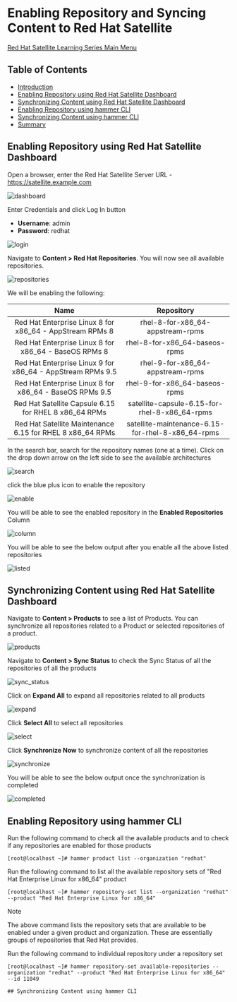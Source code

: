 # Enabling Repository and Syncing Content to Red Hat Satellite

[Red Hat Satellite Learning Series Main Menu](https://github.com/rajatagrawal1094/RedHatSatellite)

## Table of Contents
- [Introduction](#introduction)
- [Enabling Repository using Red Hat Satellite Dashboard](#enabling-repository-using-red-hat-satellite-dashboard)
- [Synchronizing Content using Red Hat Satellite Dashboard](#synchronizing-content-using-red-hat-satellite-dashboard)
- [Enabling Repository using hammer CLI](#enabling-repository-using-hammer-cli)
- [Synchronizing Content using hammer CLI](#synchronizing-content-using-hammer-cli)
- [Summary](#summary)

## Enabling Repository using Red Hat Satellite Dashboard

Open a browser, enter the Red Hat Satellite Server URL - https://satellite.example.com

![dashboard](/images/1-dashboard.png)

Enter Credentials and click Log In button

- **Username**: admin
- **Password**: redhat

![login](/images/2-login.png)

Navigate to **Content > Red Hat Repositories**. You will now see all available repositories. 

![repositories](/images/3-repositories.png)

We will be enabling the following:

| Name        						     | Repository 					 |
| :--------------------------------------------------------: | :-----------------------------------------------: |
| Red Hat Enterprise Linux 8 for x86_64 - AppStream RPMs 8   | rhel-8-for-x86_64-appstream-rpms             	 |
| Red Hat Enterprise Linux 8 for x86_64 - BaseOS RPMs 8      | rhel-8-for-x86_64-baseos-rpms             	 |
| Red Hat Enterprise Linux 9 for x86_64 - AppStream RPMs 9.5 | rhel-9-for-x86_64-appstream-rpms             	 |
| Red Hat Enterprise Linux 8 for x86_64 - BaseOS RPMs 9.5    | rhel-9-for-x86_64-baseos-rpms             	 |
| Red Hat Satellite Capsule 6.15 for RHEL 8 x86_64 RPMs      | satellite-capsule-6.15-for-rhel-8-x86_64-rpms     |
| Red Hat Satellite Maintenance 6.15 for RHEL 8 x86_64 RPMs  | satellite-maintenance-6.15-for-rhel-8-x86_64-rpms |

In the search bar, search for the repository names (one at a time). Click on the drop down arrow on the left side to see the available architectures

![search](/images/4-search.png)

click the blue plus icon to enable the repository

![enable](/images/5-enable.png)

You will be able to see the enabled repository in the **Enabled Repositories** Column

![column](/images/6-column.png)

You will be able to see the below output after you enable all the above listed repositories

![listed](/images/7-listed.png)

## Synchronizing Content using Red Hat Satellite Dashboard

Navigate to **Content > Products** to see a list of Products. You can synchronize all repositories related to a Product or selected repositories of a product.

![products](/images/8-products.png)

Navigate to **Content > Sync Status** to check the Sync Status of all the repositories of all the products

![sync_status](/images/9-sync_status.png)

Click on **Expand All** to expand all repositories related to all products

![expand](/images/10-expand.png)

Click **Select All** to select all repositories

![select](/images/11-select.png)

Click **Synchronize Now** to synchronize content of all the repositories

![synchronize](/images/12-synchronize.png)

You will be able to see the below output once the synchronization is completed

![completed](/images/13-completes.png)

## Enabling Repository using hammer CLI

Run the following command to check all the available products and to check if any repositories are enabled for those products

```console
[root@localhost ~]# hammer product list --organization "redhat"
```

Run the following command to list all the available repository sets of "Red Hat Enterprise Linux for x86_64" product

```console
[root@localhost ~]# hammer repository-set list --organization "redhat" --product "Red Hat Enterprise Linux for x86_64"
```

> [!NOTE]
> The above command lists the repository sets that are available to be enabled under a given product and organization. These are essentially groups of repositories that Red Hat provides.

Run the following command to individual repository under a repository set

```console
[root@localhost ~]# hammer repository-set available-repositories --organization "redhat" --product "Red Hat Enterprise Linux for x86_64" --id 11049

## Synchronizing Content using hammer CLI
